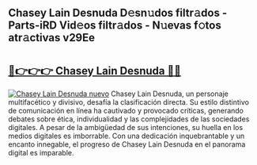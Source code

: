 ## Chasey Lain Desnuda D𝚎sn𝚞dos filtr𝚊dos - Parts-iRD Vid𝚎os filtr𝚊dos - N𝚞evas f𝚘tos atr𝚊ctivas v29Ee

# <h2><a href="http://mb5r8c3.tromn.icu/?c=Chasey+Lain+Desnuda">🔗👉👉👉 Chasey Lain Desnuda 🔗🔗</a></h2>

[![Chasey Lain Desnuda nuevo](https://i.imgur.com/pEAQMta.gif)](http://mb5r8c3.tromn.icu/?c=Chasey+Lain+Desnuda)
Chasey Lain Desnuda, un personaje multifacético y divisivo, desafía la clasificación directa. Su estilo distintivo de comunicación en línea ha cautivado y provocado críticas, generando debates sobre ética, individualidad y las complejidades de las sociedades digitales. A pesar de la ambigüedad de sus intenciones, su huella en los medios digitales es imborrable. Con una dedicación inquebrantable y un encanto innegable, el progreso de Chasey Lain Desnuda en el panorama digital es imparable.
